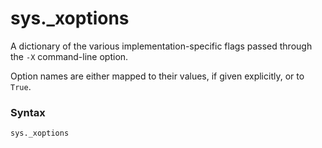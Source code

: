 # sys._xoptions

A dictionary of the various implementation-specific flags passed through the `-X` command-line option. 

Option names are either mapped to their values, if given explicitly, or to `True`.

### Syntax

```python
sys._xoptions
```